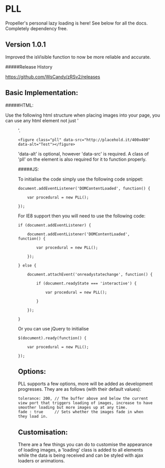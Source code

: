 PLL 
===

Propeller's personal lazy loading is here! See below for all the docs. Completely dependency free.

Version 1.0.1
---

Improved the isVisible function to now be more reliable and accurate.

#####Release History

https://github.com/WsCandy/zRSv2/releases


Basic Implementation:
---

#####HTML:

Use the following html structure when placing images into your page, you can use any html element not just '<figure>'. 

	<figure class="pll" data-src="http://placehold.it/400x400" data-alt="Test"></figure>

'data-alt' is optional, however 'data-src' is required. A class of 'pll' on the element is also required for it to function properly.

#####JS:

To initialise the code simply use the following code snippet:

	document.addEventListener('DOMContentLoaded', function() {

		var	procedural = new PLL();

	});

For IE8 support then you will need to use the following code:

	if (document.addEventListener) {

		document.addEventListener('DOMContentLoaded', function() {

			var	procedural = new PLL();

		});

	} else {

		document.attachEvent('onreadystatechange', function() {
		
			if (document.readyState === 'interactive') {

				var	procedural = new PLL();

			}

		});

	}

Or you can use jQuery to initialise

	$(document).ready(function() {

		var	procedural = new PLL();

	});

Options:
---

PLL supports a few options, more will be added as development progresses. They are as follows (with their default values):

	tolerance: 200, // The buffer above and below the current view port that triggers loading of images, increase to have smoother loading but more images up at any time.
	fade : true 	// Sets whether the images fade in when they load in.

Customisation:
---

There are a few things you can do to customise the appearance of loading images, a 'loading' class is added to all elements while the data is being received and can be styled with ajax loaders or animations.